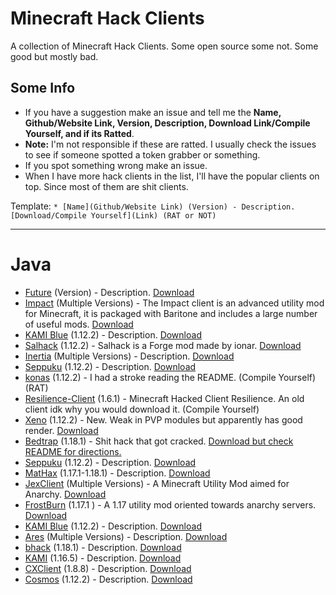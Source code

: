 # Minecraft Hack Clients
A collection of Minecraft Hack Clients. Some open source some not. Some good but mostly bad.

## Some Info
* If you have a suggestion make an issue and tell me the **Name, Github/Website Link, Version, Description, Download Link/Compile Yourself, and if its Ratted**.
* **Note:** I'm not responsible if these are ratted. I usually check the issues to see if someone spotted a token grabber or something.
* If you spot something wrong make an issue.
* When I have more hack clients in the list, I'll have the popular clients on top. Since most of them are shit clients.

Template: `* [Name](Github/Website Link) (Version) - Description. [Download/Compile Yourself](Link) (RAT or NOT)`

-------

# Java

* [Future](https://www.futureclient.net) (Version) - Description. [Download](Link)
* [Impact](https://impactclient.net) (Multiple Versions) - The Impact client is an advanced utility mod for Minecraft, it is packaged with Baritone and includes a large number of useful mods. [Download](https://impactclient.net/#download)
* [KAMI Blue](https://kamiblue.org/) (1.12.2) - Description. [Download](https://kamiblue.org/download)
* [Salhack](https://github.com/ionar2/spidermod) (1.12.2) - Salhack is a Forge mod made by ionar. [Download](https://github.com/ionar2/spidermod/releases/tag/2.05)
* [Inertia](https://inertiaclient.com) (Multiple Versions) - Description. [Download](https://inertiaclient.com/Download.php)
* [Seppuku](https://seppuku.pw/) (1.12.2) - Description. [Download](https://github.com/seppukudevelopment/seppuku/releases)
* [konas](https://github.com/trapaholics/konas) (1.12.2) - I had a stroke reading the README. (Compile Yourself) (RAT)
* [Resilience-Client](https://github.com/MinecraftModdedClients/Resilience-Client-Source) (1.6.1) - Minecraft Hacked Client Resilience. An old client idk why you would download it. (Compile Yourself)
* [Xeno](https://github.com/XenoClientDevelopment/Xeno-Client) (1.12.2) - New. Weak in PVP modules but apparently has good render. [Download](https://github.com/XenoClientDevelopment/Xeno-Client/releases/tag/1.2)
* [Bedtrap](https://github.com/PlutoSolutions/bedtrap-rip) (1.18.1) - Shit hack that got cracked. [Download but check README for directions.](https://github.com/PlutoSolutions/bedtrap-rip)
* [Seppuku](https://seppuku.pw/) (1.12.2) - Description. [Download](https://github.com/seppukudevelopment/seppuku/releases)
* [MatHax](https://mathaxclient.xyz) (1.17.1-1.18.1) - Description. [Download](https://mathaxclient.xyz/Download)
* [JexClient](https://github.com/DustinRepo/JexClient) (Multiple Versions) - A Minecraft Utility Mod aimed for Anarchy. [Download](https://github.com/DustinRepo/JexClient/releases/tag/0.6.0)
* [FrostBurn](https://github.com/evaan/FrostBurn) (1.17.1
) - A 1.17 utility mod oriented towards anarchy servers. [Download](https://github.com/evaan/FrostBurn/releases)
* [KAMI Blue](https://kamiblue.org/) (1.12.2) - Description. [Download](https://kamiblue.org/download)
* [Ares](https://aresclient.org/) (Multiple Versions) - Description. [Download](https://aresclient.org/download)
* [bhack](https://github.com/453452hw/bhack) (1.18.1) - Description. [Download](https://github.com/453452hw/bhack/releases)
* [KAMI](https://github.com/zeroeightysix/KAMI) (1.16.5) - Description. [Download](https://github.com/zeroeightysix/KAMI/releases)
* [CXClient](https://github.com/pixelcmtd/CXClient) (1.8.8) - Description. [Download](https://github.com/pixelcmtd/CXClient/releases)
* [Cosmos](https://github.com/momentumdevelopment/cosmos) (1.12.2) - Description. [Download](https://github.com/momentumdevelopment/cosmos/releases)

